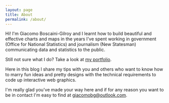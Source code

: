 ```yaml
---
layout: page
title: About
permalink: /about/
---
```


Hi! I'm Giacomo Boscaini-Gilroy and I learnt how to build beautiful and effective charts and maps in the years I've spent working in
 government (Office for National Statistics) and journalism (New Statesman) communicating data and statistics to the public.


Still not sure what I do? Take a look at [my portfolio](https://giacomomakes.art/data). 


Here in this blog I share my tips with you and others who want to know how to marry fun ideas and pretty designs with the technical requirements to code up interactive web graphics.


I'm really glad you've made your way here and if for any reason you want to be in contact I'm easy to find at giacomobg@outlook.com.
